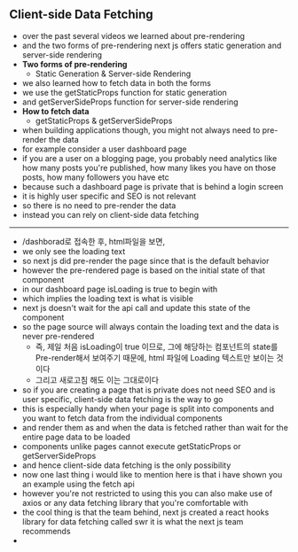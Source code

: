 ## Client-side Data Fetching

- over the past several videos we learned about pre-rendering
- and the two forms of pre-rendering next js offers static generation and server-side rendering
- **Two forms of pre-rendering**
  - Static Generation & Server-side Rendering
- we also learned how to fetch data in both the forms
- we use the getStaticProps function for static generation
- and getServerSideProps function for server-side rendering
- **How to fetch data**
  - getStaticProps & getServerSideProps
- when building applications though, you might not always need to pre-render the data
- for example consider a user dashboard page
- if you are a user on a blogging page, you probably need analytics like how many posts you're published, how many likes you have on those posts, how many followers you have etc
- because such a dashboard page is private that is behind a login screen
- it is highly user specific and SEO is not relevant
- so there is no need to pre-render the data
- instead you can rely on client-side data fetching

---

- /dashborad로 접속한 후, html파일을 보면,
- we only see the loading text
- so next js did pre-render the page since that is the default behavior
- however the pre-rendered page is based on the initial state of that component
- in our dashboard page isLoading is true to begin with
- which implies the loading text is what is visible
- next js doesn't wait for the api call and update this state of the component
- so the page source will always contain the loading text and the data is never pre-rendered
  - 즉, 제일 처음 isLoading이 true 이므로, 그에 해당하는 컴포넌트의 state를 Pre-render해서 보여주기 때문에, html 파일에 Loading 텍스트만 보이는 것이다
  - 그리고 새로고침 해도 이는 그대로이다
- so if you are creating a page that is private does not need SEO and is user specific, client-side data fetching is the way to go
- this is especially handy when your page is split into components and you want to fetch data from the individual components
- and render them as and when the data is fetched rather than wait for the entire page data to be loaded
- components unlike pages cannot execute getStaticProps or getServerSideProps
- and hence client-side data fetching is the only possibility
- now one last thing i would like to mention here is that i have shown you an example using the fetch api
- however you're not restricted to using this you can also make use of axios or any data fetching library that you're comfortable with
- the cool thing is that the team behind, next js created a react hooks library for data fetching called swr it is what the next js team recommends
-
